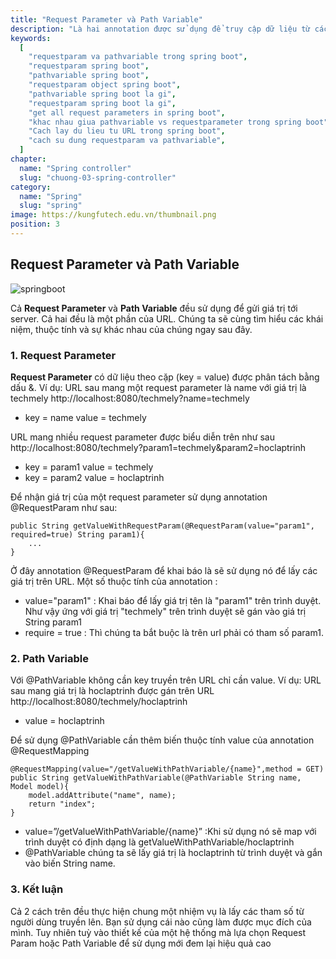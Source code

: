 ```yaml
---
title: "Request Parameter và Path Variable"
description: "Là hai annotation được sử dụng để truy cập dữ liệu từ các request. Chúng được sử dụng vào những mục đích trong những trường hợp khác nhau."
keywords:
  [
    "requestparam va pathvariable trong spring boot",
    "requestparam spring boot",
    "pathvariable spring boot",
    "requestparam object spring boot",
    "pathvariable spring boot la gi",
    "requestparam spring boot la gi",
    "get all request parameters in spring boot",
    "khac nhau giua pathvariable vs requestparameter trong spring boot",
    "Cach lay du lieu tu URL trong spring boot",
    "cach su dung requestparam va pathvariable",
  ]
chapter:
  name: "Spring controller"
  slug: "chuong-03-spring-controller"
category:
  name: "Spring"
  slug: "spring"
image: https://kungfutech.edu.vn/thumbnail.png
position: 3
---
```


## Request Parameter và Path Variable

![springboot](https://1.bp.blogspot.com/-OCMnQs3ddyU/XgGHSerSuXI/AAAAAAAAATQ/TjN5MUE3MRoIyhrQ0qQ_unaqbchik_QHACEwYBhgL/s1600/Screen%2BShot%2B2019-12-24%2Bat%2B10.33.44%2BAM.png)

Cả **Request Parameter** và **Path Variable** đều sử dụng để gửi giá trị tới server. Cả hai đều là một phần của URL. Chúng ta sẽ cùng tìm hiểu các khái niệm, thuộc tính và sự khác nhau của chúng ngay sau đây.

### 1. Request Parameter

**Request Parameter** có dữ liệu theo cặp (key = value) được phân tách bằng dấu &.
<content-example>Ví dụ:
URL sau mang một request parameter là name với giá trị là techmely
http://localhost:8080/techmely?name=techmely

- key = name
  value = techmely

URL mang nhiều request parameter được biểu diễn trên như sau
http://localhost:8080/techmely?param1=techmely&param2=hoclaptrinh

- key = param1
  value = techmely
- key = param2
  value = hoclaptrinh
  </content-example>

Để nhận giá trị của một request parameter sử dụng annotation @RequestParam như sau:

```
public String getValueWithRequestParam(@RequestParam(value="param1", required=true) String param1){
    ...
}
```

Ở đây annotation @RequestParam để khai báo là sẽ sử dụng nó để lấy các giá trị trên URL.
Một số thuộc tính của annotation :

- value="param1" : Khai báo để lấy giá trị tên là "param1" trên trình duyệt. Như vậy ứng với giá trị "techmely" trên trình duyệt sẽ gán vào giá trị String param1
- require = true : Thì chúng ta bắt buộc là trên url phải có tham số param1.

### 2. Path Variable

Với @PathVariable không cần key truyền trên URL chỉ cần value.
<content-example>Ví dụ:
URL sau mang giá trị là hoclaptrinh được gán trên URL
http://localhost:8080/techmely/hoclaptrinh

- value = hoclaptrinh
  </content-example>

Để sử dụng @PathVariable cần thêm biến thuộc tính value của annotation @RequestMapping

```
@RequestMapping(value="/getValueWithPathVariable/{name}",method = GET)
public String getValueWithPathVariable(@PathVariable String name, Model model){
    model.addAttribute("name", name);
    return "index";
}
```

- value=”/getValueWithPathVariable/{name}” :Khi sử dụng nó sẽ map với trình duyệt có định dạng là getValueWithPathVariable/hoclaptrinh
- @PathVariable chúng ta sẽ lấy giá trị là hoclaptrinh từ trình duyệt và gắn vào biến String name.

### 3. Kết luận

Cả 2 cách trên đều thực hiện chung một nhiệm vụ là lấy các tham số từ người dùng truyền lên. Bạn sử dụng cái nào cũng làm được mục đích của mình. Tuy nhiên tuỳ vào thiết kế của một hệ thống mà lựa chọn Request Param hoặc Path Variable để sử dụng mới đem lại hiệu quả cao
